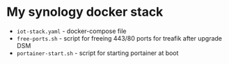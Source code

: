 # My synology docker stack

* `iot-stack.yaml` - docker-compose file
* `free-ports.sh` - script for freeing 443/80 ports for treafik after upgrade DSM
* `portainer-start.sh` - script for starting portainer at boot 

